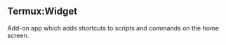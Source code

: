 Termux:Widget
-------------
Add-on app which adds shortcuts to scripts and commands on the home screen.
